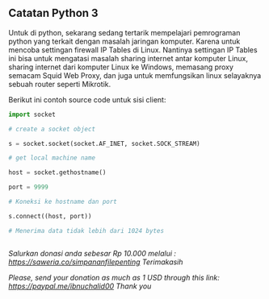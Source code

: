 ## Catatan Python 3

Untuk di python, sekarang sedang tertarik mempelajari pemrograman python yang terkait dengan masalah jaringan komputer. Karena untuk mencoba settingan firewall IP Tables di Linux. Nantinya settingan IP Tables ini bisa untuk mengatasi masalah sharing internet antar komputer Linux, sharing internet dari komputer Linux ke Windows, memasang proxy semacam Squid Web Proxy, dan juga untuk memfungsikan linux selayaknya sebuah router seperti Mikrotik.


Berikut ini contoh source code untuk sisi client:

```python
import socket

# create a socket object

s = socket.socket(socket.AF_INET, socket.SOCK_STREAM)

# get local machine name

host = socket.gethostname()

port = 9999

# Koneksi ke hostname dan port

s.connect((host, port))

# Menerima data tidak lebih dari 1024 bytes



```


_Salurkan donasi anda sebesar Rp 10.000 melalui : https://saweria.co/simpananfilepenting
Terimakasih_

_Please, send your donation as much as 1 USD through this link: https://paypal.me/ibnuchalid00
Thank you_

